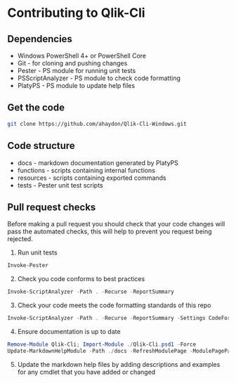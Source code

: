 # Contributing to Qlik-Cli

## Dependencies

- Windows PowerShell 4+ or PowerShell Core
- Git - for cloning and pushing changes
- Pester - PS module for running unit tests
- PSScriptAnalyzer - PS module to check code formatting
- PlatyPS - PS module to update help files

## Get the code
```sh
git clone https://github.com/ahaydon/Qlik-Cli-Windows.git
```

## Code structure
- docs - markdown documentation generated by PlatyPS
- functions - scripts containing internal functions
- resources - scripts containing exported commands
- tests - Pester unit test scripts

## Pull request checks
Before making a pull request you should check that your code changes will pass the automated checks, this will help to prevent you request being rejected.

1. Run unit tests
```powershell
Invoke-Pester
```
2. Check you code conforms to best practices
```powershell
Invoke-ScriptAnalyzer -Path . -Recurse -ReportSummary
```
3. Check your code meets the code formatting standards of this repo
```powershell
Invoke-ScriptAnalyzer -Path . -Recurse -ReportSummary -Settings CodeFormatting -ExcludeRule PSAlignAssignmentStatement
```
4. Ensure documentation is up to date
```powershell
Remove-Module Qlik-Cli; Import-Module ./Qlik-Cli.psd1 -Force
Update-MarkdownHelpModule -Path ./docs -RefreshModulePage -ModulePagePath ./docs/index.md -UpdateInputOutput -Force
```
5. Update the markdown help files by adding descriptions and examples for any cmdlet that you have added or changed